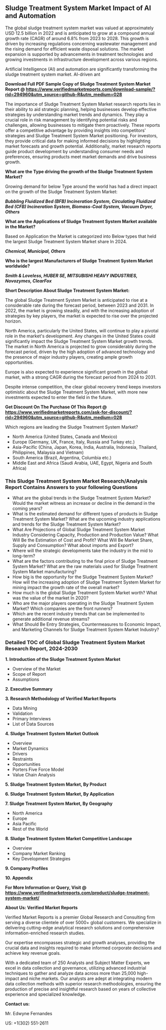 <h2>Sludge Treatment System Market Impact of AI and Automation</h2><p>The global sludge treatment system market was valued at approximately USD 12.5 billion in 2022 and is anticipated to grow at a compound annual growth rate (CAGR) of around 6.8% from 2023 to 2028. This growth is driven by increasing regulations concerning wastewater management and the rising demand for efficient waste disposal solutions. The market expansion is supported by advancements in treatment technologies and growing investments in infrastructure development across various regions.</p><p>Artificial Intelligence (AI) and automation are significantly transforming the sludge treatment system market. AI-driven ant</p><p id="" class=""><strong>Download Full PDF Sample Copy of Sludge Treatment System Market Report @ <a href="https://www.verifiedmarketreports.com/download-sample/?rid=294960&utm_source=github-R&utm_medium=028" target="_blank">https://www.verifiedmarketreports.com/download-sample/?rid=294960&utm_source=github-R&utm_medium=028</a></strong></p><p>The importance of&nbsp;Sludge Treatment System Market research reports lies in their ability to aid strategic planning, helping businesses develop effective strategies by understanding market trends and dynamics. They play a crucial role in risk management by identifying potential risks and challenges, allowing businesses to mitigate them proactively. These reports offer a competitive advantage by providing insights into competitors' strategies and Sludge Treatment System Market positioning. For investors, they provide critical data for making informed decisions by highlighting market forecasts and growth potential. Additionally, market research reports guide product development by understanding consumer needs and preferences, ensuring products meet market demands and drive business growth.</p><p><strong>What are the&nbsp;Type driving the growth of the Sludge Treatment System Market?</strong></p><p id="" class="">Growing demand for below Type around the world has had a direct impact on the growth of the Sludge Treatment System Market:</p><em><strong>Bubbling Fluidized Bed (BFB) Incineration System, Circulating Fluidized Bed (CFB) Incineration System, Biomass-Coal System, Vacuum Dryer, Others</strong></em></p><strong>What are the&nbsp;Applications&nbsp;of Sludge Treatment System Market available in the Market?</strong></p><p id="" class="">Based on Application the Market is categorized into Below types that held the largest Sludge Treatment System Market share In 2024.</p><em><strong>Chemical, Municipal, Others</strong></em></p><strong>Who is the largest Manufacturers of Sludge Treatment System Market worldwide?</strong></p><p><em><strong>Smith & Loveless, HUBER SE, MITSUBISHI HEAVY INDUSTRIES, Novozymes, ClearFox</strong></em></p><p id="" class=""><strong>Short Description About Sludge Treatment System Market:</strong></p><p>The global Sludge Treatment System Market is anticipated to rise at a considerable rate during the forecast period, between 2023 and 2031. In 2022, the market is growing steadily, and with the increasing adoption of strategies by key players, the market is expected to rise over the projected horizon.</p><p>North America, particularly the United States, will continue to play a pivotal role in the market's development. Any changes in the United States could significantly impact the Sludge Treatment System Market growth trends. The market in North America is projected to grow considerably during the forecast period, driven by the high adoption of advanced technology and the presence of major industry players, creating ample growth opportunities.</p><p>Europe is also expected to experience significant growth in the global market, with a strong CAGR during the forecast period from 2024 to 2031.</p><p>Despite intense competition, the clear global recovery trend keeps investors optimistic about the Sludge Treatment System Market, with more new investments expected to enter the field in the future.</p><p id="" class=""><strong>Get Discount On The Purchase Of This Report @ <a href="https://www.verifiedmarketreports.com/ask-for-discount/?rid=294960&utm_source=github-R&utm_medium=028" target="_blank">https://www.verifiedmarketreports.com/ask-for-discount/?rid=294960&utm_source=github-R&utm_medium=028</a></strong></p>Which regions are leading the Sludge Treatment System Market?</p><ul><li>North America (United States, Canada and Mexico)</li><li>Europe (Germany, UK, France, Italy, Russia and Turkey etc.)</li><li>Asia-Pacific (China, Japan, Korea, India, Australia, Indonesia, Thailand, Philippines, Malaysia and Vietnam)</li><li>South America (Brazil, Argentina, Columbia etc.)</li><li>Middle East and Africa (Saudi Arabia, UAE, Egypt, Nigeria and South Africa)</li></ul><h3 id="" class="">This Sludge Treatment System Market Research/Analysis Report Contains Answers to your following Questions</h3><ul><li>What are the global trends in the Sludge Treatment System Market? Would the market witness an increase or decline in the demand in the coming years?</li><li>What is the estimated demand for different types of products in Sludge Treatment System Market? What are the upcoming industry applications and trends for the Sludge Treatment System Market?</li><li>What Are Projections of Global Sludge Treatment System Market Industry Considering Capacity, Production and Production Value? What Will Be the Estimation of Cost and Profit? What Will Be Market Share, Supply and Consumption? What about imports and Export?</li><li>Where will the strategic developments take the industry in the mid to long-term?</li><li>What are the factors contributing to the final price of Sludge Treatment System Market? What are the raw materials used for Sludge Treatment System Market manufacturing?</li><li>How big is the opportunity for the Sludge Treatment System Market? How will the increasing adoption of Sludge Treatment System Market for mining impact the growth rate of the overall market?</li><li>How much is the global Sludge Treatment System Market worth? What was the value of the market In 2020?</li><li>Who are the major players operating in the Sludge Treatment System Market? Which companies are the front runners?</li><li>Which are the recent industry trends that can be implemented to generate additional revenue streams?</li><li>What Should Be Entry Strategies, Countermeasures to Economic Impact, and Marketing Channels for Sludge Treatment System Market Industry?</li></ul><h3 id="" class="">Detailed TOC of Global Sludge Treatment System Market Research Report, 2024-2030</h3><p id="" class=""><strong>1. Introduction of the Sludge Treatment System Market</strong></p><ul><li>Overview of the Market</li><li>Scope of Report</li><li>Assumptions</li></ul><p id="" class=""><strong>2. Executive Summary</strong></p><p id="" class=""><strong>3. Research Methodology of Verified Market Reports</strong></p><ul><li>Data Mining</li><li>Validation</li><li>Primary Interviews</li><li>List of Data Sources</li></ul><p id="" class=""><strong>4. Sludge Treatment System Market Outlook</strong></p><ul><li>Overview</li><li>Market Dynamics</li><li>Drivers</li><li>Restraints</li><li>Opportunities</li><li>Porters Five Force Model</li><li>Value Chain Analysis</li></ul><p id="" class=""><strong>5. Sludge Treatment System Market, By Product</strong></p><p id="" class=""><strong>6. Sludge Treatment System Market, By Application</strong></p><p id="" class=""><strong>7. Sludge Treatment System Market, By Geography</strong></p><ul><li>North America</li><li>Europe</li><li>Asia Pacific</li><li>Rest of the World</li></ul><p id="" class=""><strong>8. Sludge Treatment System Market Competitive Landscape</strong></p><ul><li>Overview</li><li>Company Market Ranking</li><li>Key Development Strategies</li></ul><p id="" class=""><strong>9. Company Profiles</strong></p><p id="" class=""><strong>10. Appendix</strong></p><p id="" class=""><strong>For More Information or Query, Visit @ <a href="https://www.verifiedmarketreports.com/product/sludge-treatment-system-market/" target="_blank">https://www.verifiedmarketreports.com/product/sludge-treatment-system-market/</a></strong></p><p id="" class=""><strong>About Us: Verified Market Reports</strong></p><p id="" class="">Verified Market Reports is a premier Global Research and Consulting firm serving a diverse clientele of over 5000+ global customers. We specialize in delivering cutting-edge analytical research solutions and comprehensive information-enriched research studies.</p><p id="" class="">Our expertise encompasses strategic and growth analyses, providing the crucial data and insights required to make informed corporate decisions and achieve key revenue goals.</p><p id="" class="">With a dedicated team of 250 Analysts and Subject Matter Experts, we excel in data collection and governance, utilizing advanced industrial techniques to gather and analyze data across more than 25,000 high-impact and niche markets. Our analysts are adept at integrating modern data collection methods with superior research methodologies, ensuring the production of precise and insightful research based on years of collective experience and specialized knowledge.</p><p id="" class=""><strong>Contact us:</strong></p><p id="" class="">Mr. Edwyne Fernandes</p><p id="" class="">US: +1(302) 551-2611</p>